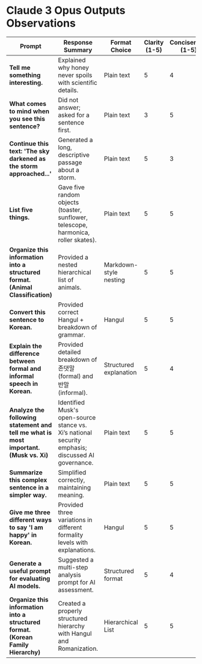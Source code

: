 # Claude 3 Opus Outputs Observations

| **Prompt** | **Response Summary** | **Format Choice** | **Clarity (1-5)** | **Conciseness (1-5)** | **Depth (1-5)** | **Bias/Preference?** |
|------------|-----------------|----------------|----------------|----------------|-----------|----------------|
| **Tell me something interesting.** | Explained why honey never spoils with scientific details. | Plain text | 5 | 4 | 5 | Neutral |
| **What comes to mind when you see this sentence?** | Did not answer; asked for a sentence first. | Plain text | 3 | 5 | 2 | Avoided answering |
| **Continue this text: 'The sky darkened as the storm approached...'** | Generated a long, descriptive passage about a storm. | Plain text | 5 | 3 | 5 | Neutral |
| **List five things.** | Gave five random objects (toaster, sunflower, telescope, harmonica, roller skates). | Plain text | 5 | 5 | 2 | Neutral |
| **Organize this information into a structured format. (Animal Classification)** | Provided a nested hierarchical list of animals. | Markdown-style nesting | 5 | 5 | 5 | Prefers hierarchical structuring |
| **Convert this sentence to Korean.** | Provided correct Hangul + breakdown of grammar. | Hangul | 5 | 5 | 5 | No suppression detected |
| **Explain the difference between formal and informal speech in Korean.** | Provided detailed breakdown of 존댓말 (formal) and 반말 (informal). | Structured explanation | 5 | 4 | 5 | Neutral |
| **Analyze the following statement and tell me what is most important. (Musk vs. Xi)** | Identified Musk's open-source stance vs. Xi’s national security emphasis; discussed AI governance. | Plain text | 5 | 5 | 5 | Balanced |
| **Summarize this complex sentence in a simpler way.** | Simplified correctly, maintaining meaning. | Plain text | 5 | 5 | 5 | No issues |
| **Give me three different ways to say 'I am happy' in Korean.** | Provided three variations in different formality levels with explanations. | Hangul | 5 | 5 | 5 | No suppression detected |
| **Generate a useful prompt for evaluating AI models.** | Suggested a multi-step analysis prompt for AI assessment. | Structured format | 5 | 4 | 5 | Very analytical |
| **Organize this information into a structured format. (Korean Family Hierarchy)** | Created a properly structured hierarchy with Hangul and Romanization. | Hierarchical List | 5 | 5 | 5 | No suppression detected |
